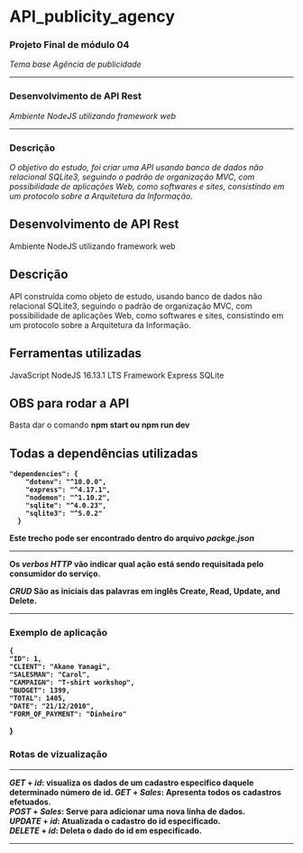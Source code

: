 # API_publicity_agency
### Projeto Final de módulo 04 
_Tema base Agência de publicidade_
- - - - - - - - - - -- - - - - - - - - - -- - - - - - - - - - -- - - - - - - - - - - - - -
### Desenvolvimento de API Rest
_Ambiente NodeJS utilizando framework web_
- - - - - - - - - - -- - - - - - - - - - -- - - - - - - - - - -- - - - - - - - - - - - - -
### Descrição
_O objetivo do estudo, foi criar uma API usando banco de dados não relacional SQLite3, seguindo o padrão de organização MVC, com possibilidade de aplicações Web, como softwares e sites, consistindo em um protocolo sobre a Arquitetura da Informação._

## Desenvolvimento de API Rest
Ambiente NodeJS utilizando framework web

## Descrição
API construída como objeto de estudo, usando banco de dados não relacional SQLite3, seguindo o padrão de organização MVC, com possibilidade de aplicações Web, como softwares e sites, consistindo em um protocolo sobre a Arquitetura da Informação. 

## Ferramentas utilizadas
JavaScript
NodeJS 16.13.1 LTS
Framework Express
SQLite

## OBS para rodar a API
Basta dar o comando <b>npm start<b> ou <b>npm run dev<b>

## Todas a dependências utilizadas
```
"dependencies": {
    "dotenv": "^10.0.0",
    "express": "^4.17.1",
    "nodemon": "^1.10.2",
    "sqlite": "^4.0.23",
    "sqlite3": "^5.0.2"
  }
  ```
  Este trecho pode ser encontrado dentro do arquivo _packge.json_
- - - - - - - - - - -- - - - - - - - - - -- - - - - - - - - - -- - - - - - - - - - - - - -

Os _verbos HTTP_ vão indicar qual ação está sendo requisitada pelo consumidor do serviço.

_CRUD_
São as iniciais das palavras em inglês Create, Read, Update, and Delete.
- - - - - - - - - - -- - - - - - - - - - -- - - - - - - - - - -- - - - - - - - - - - - - -
### Exemplo de aplicação
    {
    "ID": 1,
    "CLIENT": "Akane Yanagi",
    "SALESMAN": "Carol",
    "CAMPAIGN": "T-shirt workshop",
    "BUDGET": 1399,
    "TOTAL": 1405,
    "DATE": "21/12/2010",
    "FORM_OF_PAYMENT": "Dinheiro"
  }
### Rotas de vizualização
- - - - - - - - - - -- - - - - - - - - - -- - - - - - - - - - -- - - - - - - - - - - - - -
_GET_ + _id_: visualiza os dados de um cadastro especifico daquele determinado número de id. 
_GET_ + _Sales_: Apresenta todos os cadastros efetuados.                                     
_POST_ + _Sales_: Serve para adicionar uma nova linha de dados.                                            
_UPDATE_ + _id_: Atualizada o cadastro do id especificado.                                   
_DELETE_ + _id_: Deleta o dado do id em especificado.                                        
- - - - - - - - - - -- - - - - - - - - - -- - - - - - - - - - -- - - - - - - - - - - - - -

